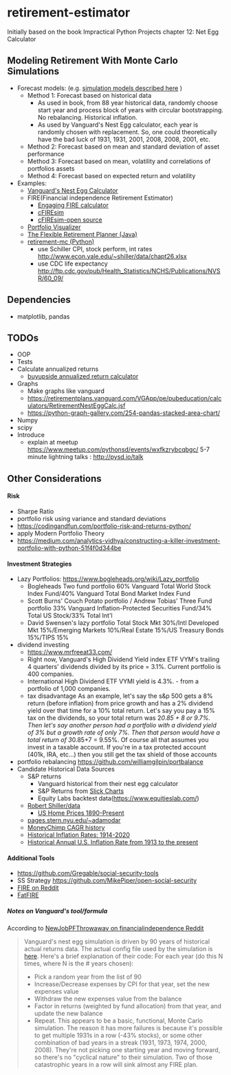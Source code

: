 # retirement-estimator
Initially based on the book Impractical Python Projects chapter 12: Net Egg Calculator

## Modeling Retirement With Monte Carlo Simulations
* Forecast models: (e.g.  [simulation models described here](https://www.portfoliovisualizer.com/monte-carlo-simulation) )
    * Method 1: Forecast based on historical data
        * As used in book, from 88 year historical data, randomly choose start year and process block of years with circular bootstrapping. No rebalancing. Historical inflation.
        * As used by Vanguard's Nest Egg calculator, each year is randomly chosen with replacement. So, one could theoretically have the bad luck of 1931, 1931, 2001, 2008, 2008, 2001, etc. 
    * Method 2: Forecast based on mean and standard deviation of asset performance
    * Method 3: Forecast based on mean, volatility and correlations of portfolios assets
    * Method 4: Forecast based on expected return and volatility
* Examples:    
    * [Vanguard's Nest Egg Calculator](https://retirementplans.vanguard.com/VGApp/pe/pubeducation/calculators/RetirementNestEggCalc.jsf)
    * FIRE(Financial independence Retirement Estimator)
        * [Engaging FIRE calculator](https://engaging-data.com/fire-calculator/)
        * [cFIREsim](https://www.cfiresim.com/)
        * [cFIREsim-open source](https://github.com/boknows/cFIREsim-open)
    * [Portfolio Visualizer](https://www.portfoliovisualizer.com/monte-carlo-simulation)
    * [The Flexible Retirement Planner (Java)](https://www.flexibleretirementplanner.com/wp/)
    * [retirement-mc (Python)](https://github.com/jhykes/retirement-mc)
        * use Schiller CPI, stock perform, int rates http://www.econ.yale.edu/~shiller/data/chapt26.xlsx
        * use CDC life expectancy http://ftp.cdc.gov/pub/Health_Statistics/NCHS/Publications/NVSR/60_09/

## Dependencies
   * matplotlib, pandas
   
## TODOs
* OOP
* Tests
* Calculate annualized returns
  * [buyupside annualized return calculator](https://www.buyupside.com/calculators/annualizedreturn.htm)
* Graphs
  * Make graphs like vanguard
  * https://retirementplans.vanguard.com/VGApp/pe/pubeducation/calculators/RetirementNestEggCalc.jsf
  * https://python-graph-gallery.com/254-pandas-stacked-area-chart/
* Numpy
* scipy
* Introduce
  * explain at meetup https://www.meetup.com/pythonsd/events/wxfkzrybcqbgc/  5-7 minute lightning talks : http://pysd.io/talk  
## Other Considerations
####  Risk
  * Sharpe Ratio
  * portfolio risk using variance and standard deviations 
  * https://codingandfun.com/portfolio-risk-and-returns-python/
  * apply Modern Portfolio Theory 
  * https://medium.com/analytics-vidhya/constructing-a-killer-investment-portfolio-with-python-51f4f0d344be
#### Investment Strategies
   * Lazy Portfolios:  https://www.bogleheads.org/wiki/Lazy_portfolio
      * Bogleheads Two fund portfolio 60%	Vanguard Total World Stock Index Fund/40%	Vanguard Total Bond Market Index Fund
      * Scott Burns' Couch Potato portfolio / Andrew Tobias' Three Fund portfolio 33% Vanguard Inflation-Protected Securities Fund/34% Total US Stock/33% Total Int'l
      * David Swensen's lazy portfolio Total Stock Mkt 30%/Intl Developed Mkt	15%/Emerging Markets	10%/Real Estate 15%/US Treasury Bonds	15%/TIPS	15%
  * dividend investing
    * https://www.mrfreeat33.com/
    * Right now, Vanguard's High Dividend Yield index ETF VYM's trailing 4 quarters' dividends divided by its price = 3.1%. Current portfolio is 400 companies.
    * International High Dividend ETF VYMI yield is 4.3%. - from a portfolio of 1,000 companies.
    * tax disadvantage As an example, let's say the s&p 500 gets a 8% return (before inflation) from price growth and has a 2% dividend yield over that time for a 10% total return. Let's say you pay a 15% tax on the dividends, so your total return was 2*0.85 + 8 or 9.7%. Then let's say another person had a portfolio with a dividend yield of 3% but a growth rate of only 7%. Then that person would have a total return of 3*0.85+7 = 9.55%. Of course all that assumes you invest in a taxable account. If you're in a tax protected account (401k, IRA, etc...) then you still get the tax shield of those accounts 
  * portfolio rebalancing https://github.com/williamgilpin/portbalance
* Candidate Historical Data Sources  
    * S&P returns 
        * Vanguard historical from their nest egg calculator
        * S&P Returns from [Slick Charts](https://www.slickcharts.com/sp500/returns)
        * Equity Labs backtest data(https://www.equitieslab.com/)
    * [Robert Shiller/data](hhttp://www.econ.yale.edu/~shiller/data.htm)
        * [US Home Prices 1890-Present](http://www.econ.yale.edu/~shiller/data.htm)
    * [pages.stern.nyu.edu/~adamodar](http://pages.stern.nyu.edu/~adamodar/New_Home_Page/datafile/histretSP.html)
    * [MoneyChimp CAGR history](http://www.moneychimp.com/features/market_cagr.htm)
    * [Historical Inflation Rates: 1914-2020](https://www.usinflationcalculator.com/inflation/historical-inflation-rates/)
    * [Historical Annual U.S. Inflation Rate from 1913 to the present](https://inflationdata.com/Inflation/Inflation_Rate/HistoricalInflation.aspx)
#### Additional Tools
* https://github.com/Gregable/social-security-tools
* SS Strategy https://github.com/MikePiper/open-social-security
* [FIRE on Reddit](https://www.reddit.com/r/financialindependence/)
* [FatFIRE](https://www.reddit.com/r/fatFIRE/)


##### Notes on Vanguard's tool/formula
According to [NewJobPFThrowaway on financialindependence Reddit](https://www.reddit.com/r/financialindependence/comments/d6wl6q/why_is_the_vanguard_retirement_nest_egg/)

>Vanguard's nest egg simulation is driven by 90 years of historical actual returns data. The actual config file used by the simulation is [here](https://retirementplans.vanguard.com//web/angular/app/nesteggcalculator/data/config.json).
Here's a brief explanation of their code:
For each year (do this N times, where N is the # years chosen):
>- Pick a random year from the list of 90
>- Increase/Decrease expenses by CPI for that year, set the new expenses value
>- Withdraw the new expenses value from the balance
>- Factor in returns (weighted by fund allocation) from that year, and update the new balance
>- Repeat.
>This appears to be a basic, functional, Monte Carlo simulation.
>The reason it has more failures is because it's possible to get multiple 1931s in a row (-43% stocks), or some other combination of bad years in a streak (1931, 1973, 1974, 2000, 2008). They're not picking one starting year and moving forward, so there's no "cyclical nature" to their simulation. Two of those catastrophic years in a row will sink almost any FIRE plan.


